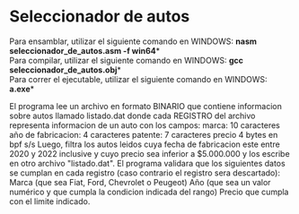 # Seleccionador de autos

Para ensamblar, utilizar el siguiente comando en WINDOWS: **nasm seleccionador_de_autos.asm -f win64***  
Para compilar, utilizar el siguiente comando en WINDOWS: **gcc seleccionador_de_autos.obj***  
Para correr el ejecutable, utilizar el siguiente comando en WINDOWS: **a.exe***  



 El programa lee un archivo en formato BINARIO que contiene informacion sobre autos llamado listado.dat
 donde cada REGISTRO del archivo representa informacion de un auto con los campos: 
   marca:							10 caracteres
   año de fabricacion:				4 caracteres
   patente:						7 caracteres
   precio							4 bytes en bpf s/s
Luego, filtra los autos leidos cuya fecha de fabricacion este entre 2020 y 2022 inclusive y cuyo precio sea inferior a $5.000.000 y los escribe en otro archivo "listado.dat".
El programa validara que los siguientes datos se cumplan en cada registro (caso contrario el registro sera descartado):
   Marca (que sea Fiat, Ford, Chevrolet o Peugeot)
   Año (que sea un valor numérico y que cumpla la condicion indicada del rango) 
   Precio que cumpla con el limite indicado.
